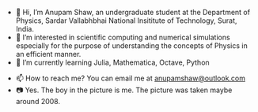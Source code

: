 - 👋 Hi, I’m Anupam Shaw, an undergraduate student at the Department of Physics, Sardar Vallabhbhai National Insititute of Technology, Surat, India.
- 👀 I’m interested in scientific computing and numerical simulations especially for the purpose of understanding the concepts of Physics in an efficient manner.
- 🌱 I’m currently learning Julia, Mathematica, Octave, Python
<!--- 💞️ I’m looking to collaborate on anything that includes learning and implementation of computational tools for visualising and modelling physical concepts.--->
- 📫 How to reach me? You can email me at anupamshaw@outlook.com
- 📷 Yes. The boy in the picture is me. The picture was taken maybe around 2008.
<!---
AnupamShaw/AnupamShaw is a ✨ special ✨ repository because its `README.md` (this file) appears on your GitHub profile.
You can click the Preview link to take a look at your changes.
--->
